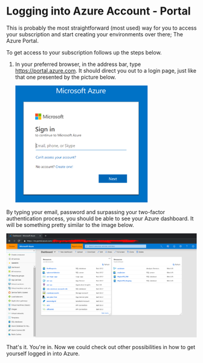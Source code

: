 # Logging into Azure Account - Portal

This is probably the most straightforward (most used) way for you to access your subscription and start creating your environments over there; The Azure Portal.

To get access to your subscription follows up the steps below.

1) In your preferred browser, in the address bar, type https://portal.azure.com. It should direct you out to a login page, just like that one presented by the picture below.

    <img src="https://raw.githubusercontent.com/AzureForEducation/demo-azure101/master/images/login-page.PNG" width="350" />

By typing your email, password and surpassing your two-factor authentication process, you should be able to see your Azure dashboard. It will be something pretty similar to the image below.

<img src="https://raw.githubusercontent.com/AzureForEducation/demo-azure101/master/images/azure-dashboard2.PNG" />

That's it. You're in. Now we could check out other possibilities in how to get yourself logged in into Azure.